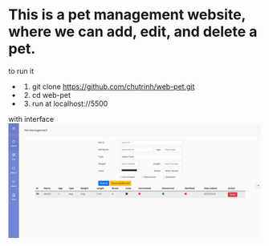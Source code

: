 # This is a pet management website, where we can add, edit, and delete a pet.
to run it
- 1. git clone https://github.com/chutrinh/web-pet.git
- 2. cd web-pet
- 3. run at localhost://5500

 with interface
 ![](./bet.JPG)
